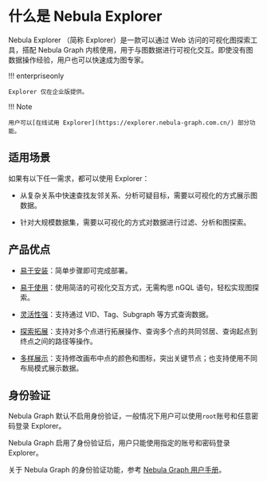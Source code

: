 # 什么是 Nebula Explorer

Nebula Explorer （简称 Explorer）是一款可以通过 Web 访问的可视化图探索工具，搭配 Nebula Graph 内核使用，用于与图数据进行可视化交互。即使没有图数据操作经验，用户也可以快速成为图专家。

!!! enterpriseonly

    Explorer 仅在企业版提供。

!!! Note

    用户可以[在线试用 Explorer](https://explorer.nebula-graph.com.cn/) 部分功能。

## 适用场景

如果有以下任一需求，都可以使用 Explorer：

- 从复杂关系中快速查找友邻关系、分析可疑目标，需要以可视化的方式展示图数据。

- 针对大规模数据集，需要以可视化的方式对数据进行过滤、分析和图探索。

## 产品优点

- [易于安装](../deploy-connect/ex-ug-deploy.md)：简单步骤即可完成部署。

- [易于使用](../operation-guide/ex-ug-canvas.md)：使用简洁的可视化交互方式，无需构思 nGQL 语句，轻松实现图探索。

- [灵活性强](../operation-guide/ex-ug-query-exploration.md)：支持通过 VID、Tag、Subgraph 等方式查询数据。

- [探索拓展](../operation-guide/ex-ug-graph-exploration.md)：支持对多个点进行拓展操作、查询多个点的共同邻居、查询起点到终点之间的路径等操作。

- [多样展示](../operation-guide/ex-ug-page-overview.md)：支持修改画布中点的颜色和图标，突出关键节点；也支持使用不同布局模式展示数据。

<!-- - 便于筛选：支持基于自定义条件灵活筛选需要展示的数据。-->

## 身份验证

Nebula Graph 默认不启用身份验证，一般情况下用户可以使用`root`账号和任意密码登录 Explorer。

Nebula Graph 启用了身份验证后，用户只能使用指定的账号和密码登录 Explorer。

关于 Nebula Graph 的身份验证功能，参考 [Nebula Graph 用户手册](../../7.data-security/1.authentication/1.authentication.md "点击前往 Nebula Graph 官网")。
